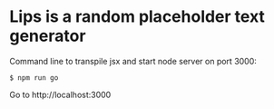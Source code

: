 # Lips is a random placeholder text generator
Command line to transpile jsx and start node server on port 3000:

```$ npm run go```

Go to http://localhost:3000

